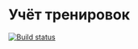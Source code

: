 # Учёт тренировок
[![Build status](https://ci.appveyor.com/api/projects/status/acr8mgt72ntfc1w8?svg=true)](https://ci.appveyor.com/project/Elena-diploma/ra-4-2-forms)
